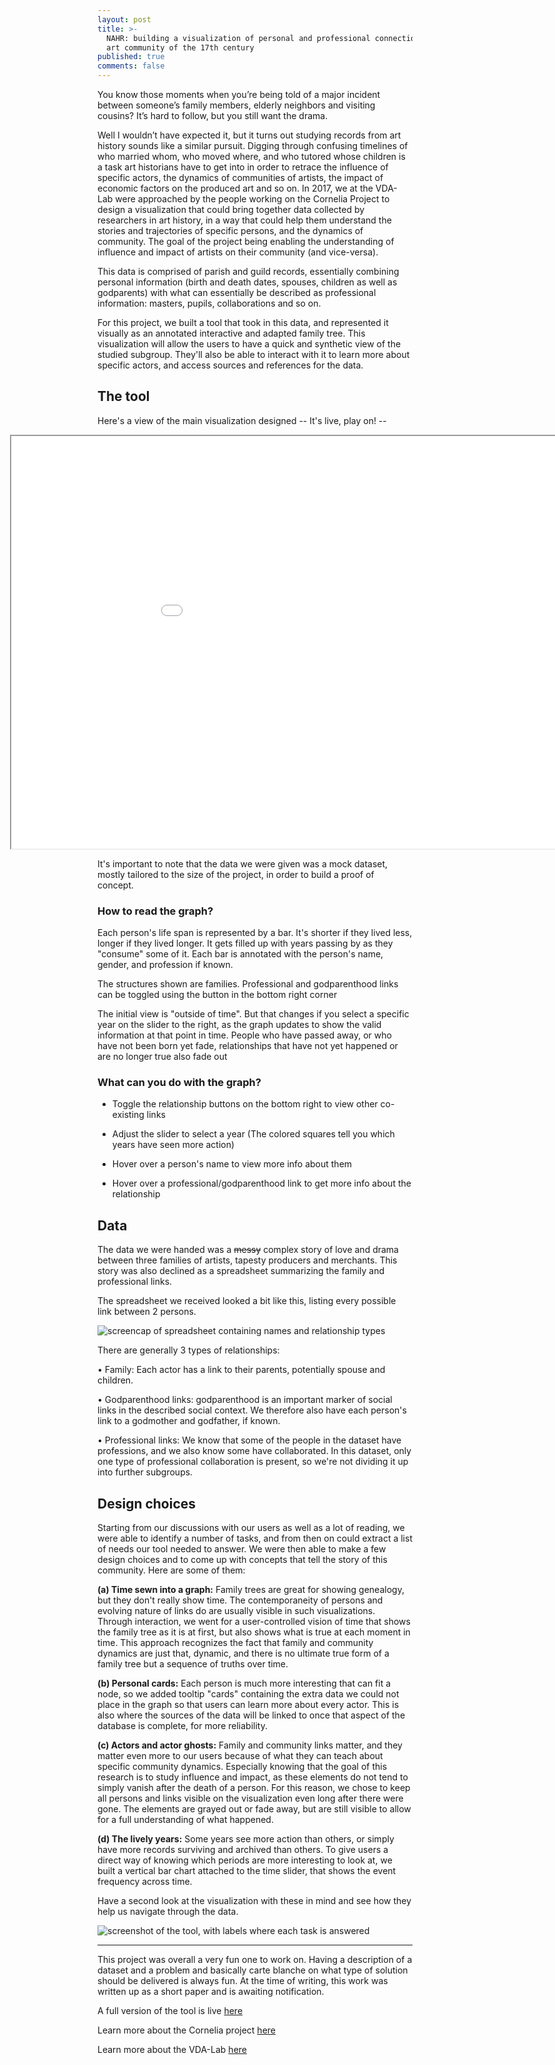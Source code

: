 ```yaml
---
layout: post
title: >-
  NAHR: building a visualization of personal and professional connections in the
  art community of the 17th century
published: true
comments: false
---
```


You know those moments when you’re being told of a major incident between someone’s family members, elderly neighbors and visiting cousins? It’s hard to follow, but you still want the drama.

Well I wouldn’t have expected it, but it turns out studying records from art history sounds like  a similar pursuit. Digging through confusing timelines of who married whom, who moved where, and who tutored whose children is a task art historians have to get into in order to retrace the influence of specific actors, the dynamics of communities of artists, the impact of economic factors on the produced art and so on. In 2017, we at the VDA-Lab were approached by the people working on the Cornelia Project to design a visualization that could bring together data collected by researchers in art history, in a way that could help them understand the stories and trajectories of specific persons, and the dynamics of community. The goal of the project being enabling the understanding of influence and impact of artists on their community (and vice-versa).

This data is comprised of parish and guild records, essentially combining personal information (birth and death dates, spouses, children as well as godparents) with what can essentially be described as professional information: masters, pupils, collaborations and so on.

For this project, we built a tool that took in this data, and represented it visually as an annotated interactive and adapted family tree. This visualization will allow the users to have a quick and synthetic view of the studied subgroup. They'll also be able to interact with it to learn more about specific actors, and access sources and references for the data.






## The tool
Here's a view of the main visualization designed -- It's live, play on! --


<iframe width="1080" height="660" style="margin-left:-140px" src="//coral.herokuapp.com/simpleTL.html"  ></iframe>


It's important to note that the data we were given was a mock dataset, mostly tailored to the size of the project, in order to build a proof of concept.


### How to read the graph?

Each person's life span is represented by a bar. It's shorter if they lived less, longer if they lived longer. It gets filled up with years passing by as they "consume" some of it.
Each bar is annotated with the person's name, gender, and profession if known.

The structures shown are families. Professional and godparenthood links can be toggled using the button in the bottom right corner

The initial view is "outside of time". But that changes if you select a specific year on the slider to the right, as the graph updates to show the valid information at that point in time. People who have passed away, or who have not been born yet fade, relationships that have not yet happened or are no longer true also fade out

### What can you do with the graph?

* Toggle the relationship buttons on the bottom right to view other co-existing links

* Adjust the slider to select a year (The colored squares tell you which years have seen more action)

* Hover over a person's name to view more info about them

* Hover over a professional/godparenthood link to get more info about the relationship




## Data

The data we were handed was a ~~messy~~ complex story of love and drama between three families of artists, tapesty producers and merchants. This story was also declined as a spreadsheet summarizing the family and professional links.

The spreadsheet we received looked a bit like this, listing every possible link between 2 persons.

![screencap of spreadsheet containing names and relationship types]({{site.baseurl}}/images/spreadsheet.png)

There are generally 3 types of relationships:

• Family: Each actor has a link to their parents, potentially spouse and children.

• Godparenthood links: godparenthood is an important marker of social links in the described social context. We therefore also have each person's link to a godmother and godfather, if known.

• Professional links: We know that some of the people in the dataset have professions, and we also know some have collaborated. In this dataset, only one type of professional collaboration is present, so we're not dividing it up into further subgroups.


## Design choices

Starting from our discussions with our users as well as a lot of reading, we were able to identify a number of tasks, and from then on could extract a list of needs our tool needed to answer. We were then able to make a few design choices and to come up with concepts that tell the story of this community. Here are some of them:


**(a) Time sewn into a graph:**	Family trees are great for showing genealogy, but they don't really show time. The contemporaneity of persons and evolving nature of links do are usually visible in such visualizations. Through interaction, we went for a user-controlled vision of time that shows the family tree as it is at first, but also shows what is true at each moment in time. This approach recognizes the fact that family and community dynamics are just that, dynamic, and there is no ultimate true form of a family tree but a sequence of truths over time.

**(b) Personal cards:**	Each person is much more interesting that can fit a node, so we added tooltip "cards" containing the extra data we could not place in the graph so that users can learn more about every actor. This is also where the sources of the data will be linked to once that aspect of the database is complete, for more reliability.

**(c) Actors and actor ghosts:**	Family and community links matter, and they matter even more to our users because of what they can teach about specific community dynamics. Especially knowing that the goal of this research is to study influence and impact, as these elements do not tend to simply vanish after the death of a person. For this reason, we chose to keep all persons and links visible on the visualization even long after there were gone. The elements are grayed out or fade away, but are still visible to allow for a full understanding of what happened.

**(d) The lively years:**	Some years see more action than others, or simply have more records surviving and archived than others. To give users a direct way of knowing which periods are more interesting to look at, we built a vertical bar chart attached to the time slider, that shows the event frequency across time.

Have a second look at the visualization with these in mind and see how they help us navigate through the data. 

![screenshot of the tool, with labels where each task is answered]({{site.baseurl}}/images/spreadsheet2.png)

_________________

This project was overall a very fun one to work on. Having a description of a dataset and a problem and basically carte blanche on what type of solution should be delivered is always fun.
At the time of writing, this work was written up as a short paper and is awaiting notification.

A full version of the tool is live [here](https://coral.herokuapp.com/timeLineView.html)

Learn more about the Cornelia project [here](http://www.projectcornelia.com/)

Learn more about the VDA-Lab [here](http://vda-lab.github.io/)
